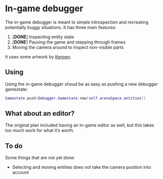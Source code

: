# In-game debugger

The in-game debugger is meant to simple introspection and recreating potentially buggy situations. It has three main features:

1. [**DONE**] Inspecting entity state
1. [**DONE**] Pausing the game and stepping through frames
1. Moving the camera around to inspect non-visible parts

It uses some artwork by [Kenney](http://kenney.nl/assets).

## Using

Using the in-game debugger shoud be as easy as pushing a new debugger gamestate:

```lua
Gamestate.push(Debugger.Gamestate.new(self.arenaSpace.entities))
```

## What about an editor?

The original plan included having an in-game editor as well, but this takes too much work for what it’s worth.

## To do

Some things that are not yet done:

* Selecting and moving entities does not take the camera position into account
